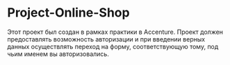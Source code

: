 # Project-Online-Shop
Этот проект был создан в рамках практики в Accenture.
Проект должен предоставлять возможность авторизации и при введении верных данных осуществлять переход на форму, соответствующую тому, под чьим именем вы авторизовались.  

